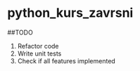 # python_kurs_zavrsni

##TODO

1. Refactor code
2. Write unit tests
3. Check if all features implemented
